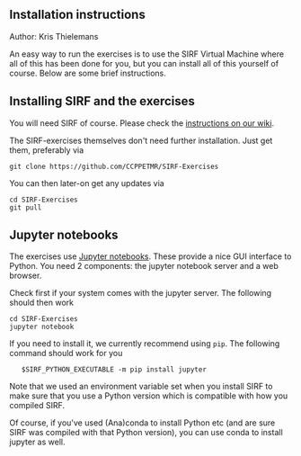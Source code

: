 Installation instructions
-------------------------
Author: Kris Thielemans

An easy way to run the exercises is to use the SIRF Virtual Machine where
all of this has been done for you, but you can install all of this yourself
of course. Below are some brief instructions.



Installing SIRF and the exercises
---------------------------------

You will need SIRF of course. Please check the [instructions on our wiki](https://github.com/CCPPETMR/SIRF/wiki/How-to-obtain-SIRF).

The SIRF-exercises themselves don't need further installation. Just get them, preferably via

    git clone https://github.com/CCPPETMR/SIRF-Exercises

You can then later-on get any updates via

    cd SIRF-Exercises
    git pull

Jupyter notebooks
---------------
The exercises use [Jupyter notebooks](http://jupyter-notebook-beginner-guide.readthedocs.io/en/latest/what_is_jupyter.html).
These provide a nice GUI interface to Python. You need 2 components:
the jupyter notebook server and a web browser.

Check first if your system comes with the jupyter server. The following
should then work

    cd SIRF-Exercises
    jupyter notebook

If you need to install it, we currently recommend using `pip`. The following command
should work for you

       $SIRF_PYTHON_EXECUTABLE -m pip install jupyter

Note that we used an environment variable set when you install SIRF to make
sure that you use a Python version which is compatible with how you compiled SIRF.

Of course, if you've used (Ana)conda to install Python etc (and are sure
SIRF was compiled with that Python version), you can use conda to install
jupyter as well.
